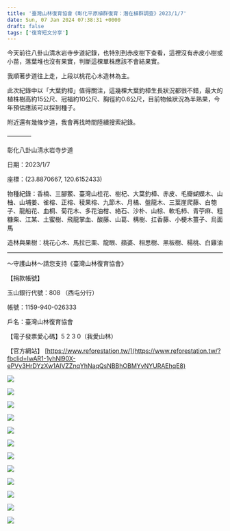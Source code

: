 ```yaml
---
title: '臺灣山林復育協會《彰化平原植群復育：潛在植群調查》2023/1/7'
date: Sun, 07 Jan 2024 07:38:31 +0000
draft: false
tags: ['復育短文分享']
---
```


今天前往八卦山清水岩寺步道紀錄，也特別到赤皮樹下查看，這裡沒有赤皮小樹或小苗，落葉堆也沒有果實，判斷這棵單株應該不會結果實。

我順著步道往上走，上段以桃花心木造林為主。

此次紀錄中以「大葉釣樟」值得關注，這幾棵大葉釣樟生長狀況都很不錯，最大的植株樹高約15公尺、冠福約10公尺、胸徑約0.6公尺，目前物候狀況為半熟果，今年預估應該可以採到種子。

附近還有幾條步道，我會再找時間陸續搜索紀錄。

————

彰化八卦山清水岩寺步道

日期：2023/1/7

座標：(23.8870667, 120.6152433)

物種紀錄：香楠、三腳鱉、臺灣山桂花、樹杞、大葉釣樟、赤皮、毛瓣蝴蝶木、山柚、山埔姜、雀榕、正榕、稜果榕、九節木、月橘、盤龍木、三葉崖爬藤、白匏子、龍船花、血桐、菊花木、多花油柑、絡石、沙朴、山棕、軟毛柿、青苧麻、粗糠柴、江某、土蜜樹、飛龍掌血、酸藤、山葛、構樹、扛香藤、小梗木薑子、烏面馬

造林與果樹：桃花心木、馬拉巴栗、龍眼、蘋婆、相思樹、黑板樹、楊桃、白雞油

* * *

～守護山林～請您支持《臺灣山林復育協會》

【捐款帳號】

玉山銀行代號：808 （西屯分行）

帳號：1159-940-026333

戶名：臺灣山林復育協會

【電子發票愛心碼】5 2 3 0（我愛山林）

【官方網站】 [https://www.reforestation.tw/](https://www.reforestation.tw/?fbclid=IwAR1-1yhNl90X-ePVy3HrDYzXw1AIVZZnqYhNaqQsNBBhOBMYvNYURAEhqE8)

![](https://www.reforestation.tw/wp-content/uploads/2024/01/415459985_7462196750466567_4955154611172029812_n-1024x578.jpg)

![](https://www.reforestation.tw/wp-content/uploads/2024/01/416983736_7462198727133036_5825221182876635064_n-768x1024.jpg)

![](https://www.reforestation.tw/wp-content/uploads/2024/01/417112440_7462205833798992_949981429073734292_n-768x1024.jpg)

![](https://www.reforestation.tw/wp-content/uploads/2024/01/417113938_7462196953799880_6507111879084555292_n-1024x577.jpg)

![](https://www.reforestation.tw/wp-content/uploads/2024/01/417116920_7462198917133017_6622925382028299809_n-768x1024.jpg)

![](https://www.reforestation.tw/wp-content/uploads/2024/01/417117872_7462205583799017_5096709978229149821_n-1024x577.jpg)

![](https://www.reforestation.tw/wp-content/uploads/2024/01/417503306_7462198810466361_3886195550639067566_n-768x1024.jpg)

![](https://www.reforestation.tw/wp-content/uploads/2024/01/417519703_7462198600466382_6339733110134241564_n-768x1024.jpg)

![](https://www.reforestation.tw/wp-content/uploads/2024/01/417713112_7462198267133082_5145398353423463639_n-1024x577.jpg)

![](https://www.reforestation.tw/wp-content/uploads/2024/01/417744942_7462205547132354_8612364705632488026_n-1024x577.jpg)

![](https://www.reforestation.tw/wp-content/uploads/2024/01/417771337_7462196853799890_73058985945990273_n-1024x577.jpg)

![](https://www.reforestation.tw/wp-content/uploads/2024/01/417777321_7462197210466521_1194914381501422901_n-1024x577.jpg)